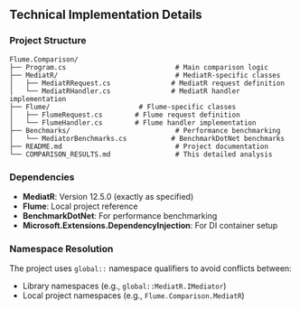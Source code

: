 ## Technical Implementation Details

### Project Structure
```
Flume.Comparison/
├── Program.cs                           # Main comparison logic
├── MediatR/                             # MediatR-specific classes
│   ├── MediatRRequest.cs               # MediatR request definition
│   └── MediatRHandler.cs               # MediatR handler implementation
├── Flume/                      # Flume-specific classes
│   ├── FlumeRequest.cs        # Flume request definition
│   └── FlumeHandler.cs        # Flume handler implementation
├── Benchmarks/                          # Performance benchmarking
│   └── MediatorBenchmarks.cs           # BenchmarkDotNet benchmarks
├── README.md                            # Project documentation
└── COMPARISON_RESULTS.md                # This detailed analysis
```

### Dependencies
- **MediatR**: Version 12.5.0 (exactly as specified)
- **Flume**: Local project reference
- **BenchmarkDotNet**: For performance benchmarking
- **Microsoft.Extensions.DependencyInjection**: For DI container setup

### Namespace Resolution
The project uses `global::` namespace qualifiers to avoid conflicts between:
- Library namespaces (e.g., `global::MediatR.IMediator`)
- Local project namespaces (e.g., `Flume.Comparison.MediatR`)
